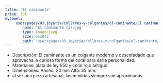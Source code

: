 ```yaml
---
title: 'El caminante'
price: 38€
myJewel:
    'user/pages/03.joyeria/collares-y-colgantes/el-caminante/El caminante (3).jpg':
        name: 'El caminante (3).jpg'
        type: image/jpeg
        size: 653043
        path: 'user/pages/03.joyeria/collares-y-colgantes/el-caminante/El caminante (3).jpg'
---
```


* Descripción: El caminante es un colgante moderno y desenfadado que aprovecha la curiosa forma del coral para darle personalidad.
* Materiales: plata de ley 950 y coral rojo antiguo.
* Dimensiones: Ancho: 20 mm Alto: 35 mm.
* al ser una pieza artesanal, las medidas siempre son aproximadas


